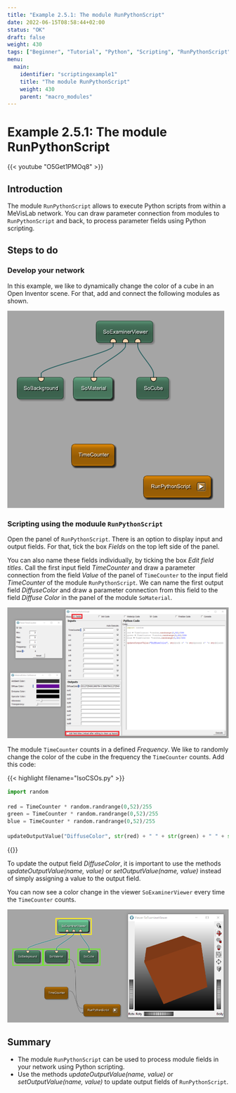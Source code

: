 ```yaml
---
title: "Example 2.5.1: The module RunPythonScript"
date: 2022-06-15T08:58:44+02:00
status: "OK"
draft: false
weight: 430
tags: ["Beginner", "Tutorial", "Python", "Scripting", "RunPythonScript"]
menu: 
  main:
    identifier: "scriptingexample1"
    title: "The module RunPythonScript"
    weight: 430
    parent: "macro_modules"
---
```


# Example 2.5.1: The module RunPythonScript

{{< youtube "O5Get1PMOq8" >}}

## Introduction

The module `RunPythonScript` allows to execute Python scripts from within a MeVisLab network. You can draw parameter connection from modules to `RunPythonScript` and back, to process parameter fields using Python scripting. 

## Steps to do
### Develop your network

In this example, we like to dynamically change the color of a cube in an Open Inventor scene. For that, add and connect the following modules as shown. 

![RunPythonScript Example](/images/tutorials/basicmechanics/Scripting_06.png "RunPythonScript")

### Scripting using the moduule `RunPythonScript`

Open the panel of `RunPythonScript`. There is an option to display input and output fields. For that, tick the box *Fields* on the top left side of the panel. 

You can also name these fields individually, by ticking the box *Edit field titles*. Call the first input field *TimeCounter* and draw a parameter connection from the field *Value* of the panel of `TimeCounter` to the input field *TimeCounter* of the module `RunPythonScript`.
We can name the first output field *DiffuseColor* and draw a parameter connection from this field to the field *Diffuse Color* in the panel of the module `SoMaterial`.

![TimeCounter](/images/tutorials/basicmechanics/Scripting_07.png "TimeCounter")

The module `TimeCounter` counts in a defined *Frequency*. We like to randomly change the color of the cube in the frequency the `TimeCounter` counts. Add this code:

{{< highlight filename="IsoCSOs.py" >}}
```Python
import random

red = TimeCounter * random.randrange(0,52)/255
green = TimeCounter * random.randrange(0,52)/255
blue = TimeCounter * random.randrange(0,52)/255

updateOutputValue("DiffuseColor", str(red) + " " + str(green) + " " + str(blue))
```
{{</highlight>}}

To update the output field *DiffuseColor*, it is important to use the methods *updateOutputValue(name, value)* or *setOutputValue(name, value)* instead of simply assigning a value to the output field.

You can now see a color change in the viewer `SoExaminerViewer` every time the `TimeCounter` counts.

![Triggered color change](/images/tutorials/basicmechanics/Scripting_08.png "Triggered color change")


## Summary
* The module `RunPythonScript` can be used to process module fields in your network using Python scripting.
* Use the methods *updateOutputValue(name, value)* or *setOutputValue(name, value)* to update output fields of `RunPythonScript`.